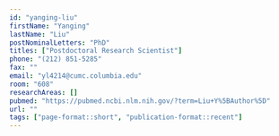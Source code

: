 ```yaml
---
id: "yanging-liu"
firstName: "Yanging"
lastName: "Liu"
postNominalLetters: "PhD"
titles: ["Postdoctoral Research Scientist"]
phone: "(212) 851-5285"
fax: ""
email: "yl4214@cumc.columbia.edu"
room: "608"
researchAreas: []
pubmed: "https://pubmed.ncbi.nlm.nih.gov/?term=Liu+Y%5BAuthor%5D"
url: ""
tags: ["page-format::short", "publication-format::recent"]
---
```

